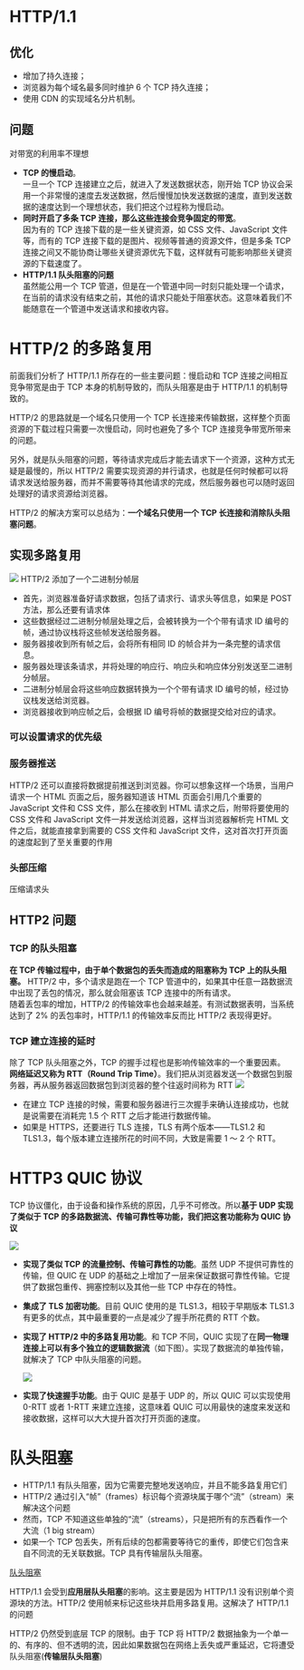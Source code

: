 # HTTP/1.1

## 优化

- 增加了持久连接；
- 浏览器为每个域名最多同时维护 6 个 TCP 持久连接；
- 使用 CDN 的实现域名分片机制。

## 问题

对带宽的利用率不理想

- **TCP 的慢启动**。  
  一旦一个 TCP 连接建立之后，就进入了发送数据状态，刚开始 TCP 协议会采用一个非常慢的速度去发送数据，然后慢慢加快发送数据的速度，直到发送数据的速度达到一个理想状态，我们把这个过程称为慢启动。
- **同时开启了多条 TCP 连接，那么这些连接会竞争固定的带宽**。  
  因为有的 TCP 连接下载的是一些关键资源，如 CSS 文件、JavaScript 文件等，而有的 TCP 连接下载的是图片、视频等普通的资源文件，但是多条 TCP 连接之间又不能协商让哪些关键资源优先下载，这样就有可能影响那些关键资源的下载速度了。
- **HTTP/1.1 队头阻塞的问题**  
  虽然能公用一个 TCP 管道，但是在一个管道中同一时刻只能处理一个请求，在当前的请求没有结束之前，其他的请求只能处于阻塞状态。这意味着我们不能随意在一个管道中发送请求和接收内容。

# HTTP/2 的多路复用

前面我们分析了 HTTP/1.1 所存在的一些主要问题：慢启动和 TCP 连接之间相互竞争带宽是由于 TCP 本身的机制导致的，而队头阻塞是由于 HTTP/1.1 的机制导致的。

HTTP/2 的思路就是一个域名只使用一个 TCP 长连接来传输数据，这样整个页面资源的下载过程只需要一次慢启动，同时也避免了多个 TCP 连接竞争带宽所带来的问题。

另外，就是队头阻塞的问题，等待请求完成后才能去请求下一个资源，这种方式无疑是最慢的，所以 HTTP/2 需要实现资源的并行请求，也就是任何时候都可以将请求发送给服务器，而并不需要等待其他请求的完成，然后服务器也可以随时返回处理好的请求资源给浏览器。

HTTP/2 的解决方案可以总结为：**一个域名只使用一个 TCP 长连接和消除队头阻塞问题**。

## 实现多路复用

![](../../Images/浏览器/HTTP2协议栈.png)
HTTP/2 添加了一个二进制分帧层

- 首先，浏览器准备好请求数据，包括了请求行、请求头等信息，如果是 POST 方法，那么还要有请求体
- 这些数据经过二进制分帧层处理之后，会被转换为一个个带有请求 ID 编号的帧，通过协议栈将这些帧发送给服务器。
- 服务器接收到所有帧之后，会将所有相同 ID 的帧合并为一条完整的请求信息。
- 服务器处理该条请求，并将处理的响应行、响应头和响应体分别发送至二进制分帧层。
- 二进制分帧层会将这些响应数据转换为一个个带有请求 ID 编号的帧，经过协议栈发送给浏览器。
- 浏览器接收到响应帧之后，会根据 ID 编号将帧的数据提交给对应的请求。

### 可以设置请求的优先级

### 服务器推送

HTTP/2 还可以直接将数据提前推送到浏览器。你可以想象这样一个场景，当用户请求一个 HTML 页面之后，服务器知道该 HTML 页面会引用几个重要的 JavaScript 文件和 CSS 文件，那么在接收到 HTML 请求之后，附带将要使用的 CSS 文件和 JavaScript 文件一并发送给浏览器，这样当浏览器解析完 HTML 文件之后，就能直接拿到需要的 CSS 文件和 JavaScript 文件，这对首次打开页面的速度起到了至关重要的作用

### 头部压缩

压缩请求头

## HTTP2 问题

### TCP 的队头阻塞

**在 TCP 传输过程中，由于单个数据包的丢失而造成的阻塞称为 TCP 上的队头阻塞。**
HTTP/2 中，多个请求是跑在一个 TCP 管道中的，如果其中任意一路数据流中出现了丢包的情况，那么就会阻塞该 TCP 连接中的所有请求。  
随着丢包率的增加，HTTP/2 的传输效率也会越来越差。有测试数据表明，当系统达到了 2% 的丢包率时，HTTP/1.1 的传输效率反而比 HTTP/2 表现得更好。

### TCP 建立连接的延时

除了 TCP 队头阻塞之外，TCP 的握手过程也是影响传输效率的一个重要因素。
**网络延迟又称为 RTT（Round Trip Time）**。我们把从浏览器发送一个数据包到服务器，再从服务器返回数据包到浏览器的整个往返时间称为 RTT
![](../../Images/浏览器/网络延时.png)

- 在建立 TCP 连接的时候，需要和服务器进行三次握手来确认连接成功，也就是说需要在消耗完 1.5 个 RTT 之后才能进行数据传输。
- 如果是 HTTPS，还要进行 TLS 连接，TLS 有两个版本——TLS1.2 和 TLS1.3，每个版本建立连接所花的时间不同，大致是需要 1 ～ 2 个 RTT。

# HTTP3 QUIC 协议

TCP 协议僵化，由于设备和操作系统的原因，几乎不可修改。所以**基于 UDP 实现了类似于 TCP 的多路数据流、传输可靠性等功能，我们把这套功能称为 QUIC 协议**

![](../../Images/浏览器/HTTP2和HTTP3协议栈.png)

- **实现了类似 TCP 的流量控制、传输可靠性的功能**。虽然 UDP 不提供可靠性的传输，但 QUIC 在 UDP 的基础之上增加了一层来保证数据可靠性传输。它提供了数据包重传、拥塞控制以及其他一些 TCP 中存在的特性。
- **集成了 TLS 加密功能**。目前 QUIC 使用的是 TLS1.3，相较于早期版本 TLS1.3 有更多的优点，其中最重要的一点是减少了握手所花费的 RTT 个数。
- **实现了 HTTP/2 中的多路复用功能**。和 TCP 不同，QUIC 实现了在**同一物理连接上可以有多个独立的逻辑数据流**（如下图）。实现了数据流的单独传输，就解决了 TCP 中队头阻塞的问题。

  ![](../../Images/浏览器/QUIC协议的多路复用.png)

- **实现了快速握手功能**。由于 QUIC 是基于 UDP 的，所以 QUIC 可以实现使用 0-RTT 或者 1-RTT 来建立连接，这意味着 QUIC 可以用最快的速度来发送和接收数据，这样可以大大提升首次打开页面的速度。


# 队头阻塞
- HTTP/1.1 有队头阻塞，因为它需要完整地发送响应，并且不能多路复用它们
- HTTP/2 通过引入“帧”（frames）标识每个资源块属于哪个“流”（stream）来解决这个问题
- 然而，TCP 不知道这些单独的“流”（streams），只是把所有的东西看作一个大流（1 big stream）
- 如果一个 TCP 包丢失，所有后续的包都需要等待它的重传，即使它们包含来自不同流的无关联数据。TCP 具有传输层队头阻塞。

[队头阻塞](https://zhuanlan.zhihu.com/p/330300133)


 HTTP/1.1 会受到**应用层队头阻塞**的影响。这主要是因为 HTTP/1.1 没有识别单个资源块的方法。HTTP/2 使用帧来标记这些块并启用多路复用。这解决了 HTTP/1.1 的问题

 HTTP/2 仍然受到底层 TCP 的限制。由于 TCP 将 HTTP/2 数据抽象为一个单一的、有序的、但不透明的流，因此如果数据包在网络上丢失或严重延迟，它将遭受队头阻塞(**传输层队头阻塞**)